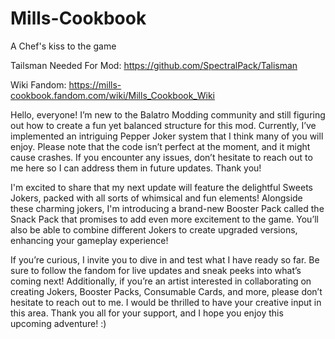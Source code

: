 # Mills-Cookbook
A Chef's kiss to the game

Tailsman Needed For Mod: https://github.com/SpectralPack/Talisman

Wiki Fandom: https://mills-cookbook.fandom.com/wiki/Mills_Cookbook_Wiki

Hello, everyone! I’m new to the Balatro Modding community and still figuring out how to create a fun yet balanced structure for this mod. Currently, I’ve implemented an intriguing Pepper Joker system that I think many of you will enjoy. Please note that the code isn’t perfect at the moment, and it might cause crashes. If you encounter any issues, don’t hesitate to reach out to me here so I can address them in future updates. Thank you!

I'm excited to share that my next update will feature the delightful Sweets Jokers, packed with all sorts of whimsical and fun elements! Alongside these charming jokers, I'm introducing a brand-new Booster Pack called the Snack Pack that promises to add even more excitement to the game. You’ll also be able to combine different Jokers to create upgraded versions, enhancing your gameplay experience! 

If you’re curious, I invite you to dive in and test what I have ready so far. Be sure to follow the fandom for live updates and sneak peeks into what’s coming next! Additionally, if you’re an artist interested in collaborating on creating Jokers, Booster Packs, Consumable Cards, and more, please don’t hesitate to reach out to me. I would be thrilled to have your creative input in this area. Thank you all for your support, and I hope you enjoy this upcoming adventure! :)

